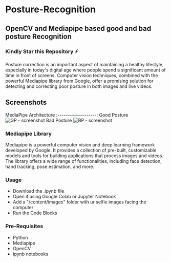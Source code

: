 # Posture-Recognition
## OpenCV and Mediapipe based good and bad posture Recognition
### Kindly Star this Repository ⚡

Posture correction is an important aspect of maintaining a healthy lifestyle, especially in today's digital age where people spend a significant amount of time in front of screens. Computer vision techniques, combined with the powerful Mediapipe library from Google, offer a promising solution for detecting and correcting poor posture in both images and live videos.

## Screenshots
MediaPipe Architecture 
:-------------------:
Good Posture
![GP - screenshot](/Good_Posture.png)
Bad Posture 
![BP - screenshot](/Bad_Posture.png)

### Mediapipe Library
Mediapipe is a powerful computer vision and deep learning framework developed by Google. It provides a collection of pre-built, customizable models and tools for building applications that process images and videos. The library offers a wide range of functionalities, including face detection, hand tracking, pose estimation, and more.

### Usage
- Download the .ipynb file
- Open it using Google Colab or Jupyter Notebook
- Add a "/content/images" folder with ur selfie images facing the computer
- Run the Code Blocks

### Pre-Requisites
- Python
- Mediapipe
- OpenCV
- ipynb notebooks


